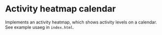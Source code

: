 # Activity heatmap calendar

Implements an activity heatmap, which shows activity levels on a
calendar. See example usaeg in `index.html`.

